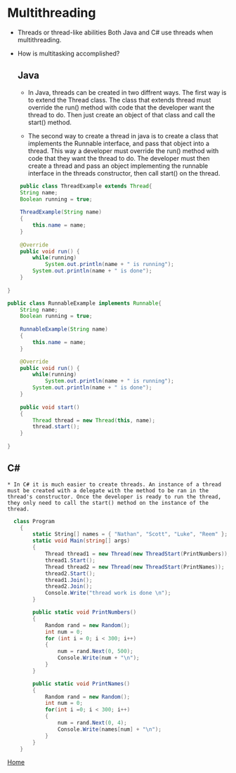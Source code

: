 # Multithreading
* Threads or thread-like abilities
	Both Java and C# use threads when multithreading.
* How is multitasking accomplished?
	## Java
    
	* In Java, threads can be created in two diffrent ways. The first way is to extend the Thread class. The class that extends thread must override the run() method with code that the developer want the thread to do. Then just create an object of that class and call the start() method.
    
    * The second way to create a thread in java is to create a class that implements the Runnable interface, and pass that object into a thread. This way a developer must override the run() method with code that they want the thread to do. The developer must then create a thread and pass an object implementing the runnable interface in the threads constructor, then call start() on the thread.

```java
	public class ThreadExample extends Thread{
    String name;
    Boolean running = true;
    
    ThreadExample(String name)
    {
        this.name = name;
    }
    
    @Override
    public void run() {
        while(running)
            System.out.println(name + " is running");
        System.out.println(name + " is done");
    }
    
}
```

```java
public class RunnableExample implements Runnable{
    String name;
    Boolean running = true;
    
    RunnableExample(String name)
    {
        this.name = name;
    }

    @Override
    public void run() {
        while(running)
            System.out.println(name + " is running");
        System.out.println(name + " is done");
    }
    
    public void start()
    {
        Thread thread = new Thread(this, name);
        thread.start();
    }
    
}

```


## C#
	* In C# it is much easier to create threads. An instance of a thread must be created with a delegate with the method to be ran in the thread's constructor. Once the developer is ready to run the thread, they only need to call the start() method on the instance of the thread.

```csharp
  class Program
    {
        static String[] names = { "Nathan", "Scott", "Luke", "Reem" };
        static void Main(string[] args)
        {
            Thread thread1 = new Thread(new ThreadStart(PrintNumbers));
            thread1.Start();
            Thread thread2 = new Thread(new ThreadStart(PrintNames));
            thread2.Start();
            thread1.Join();
            thread2.Join();
            Console.Write("thread work is done \n");
        }

        public static void PrintNumbers()
        {
            Random rand = new Random();
            int num = 0;
            for (int i = 0; i < 300; i++)
            {
                num = rand.Next(0, 500);
                Console.Write(num + "\n");
            }
        }

        public static void PrintNames()
        {
            Random rand = new Random();
            int num = 0;
            for(int i =0; i < 300; i++)
            {
                num = rand.Next(0, 4);
                Console.Write(names[num] + "\n");
            }
        }
    }

```
[Home](../README.md)
